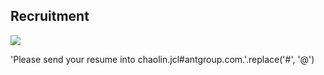 ## Recruitment

<img src='https://visitor-badge.glitch.me/badge?page_id=ycjcl868.ycjcl868'/>

'Please send your resume into chaolin.jcl#antgroup.com.'.replace('#', '@')
